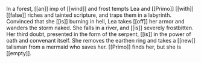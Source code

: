 In a forest, [[an]] imp of [[wind]] and frost tempts Lea and [[Primo]] [[with]] [[false]] riches and tainted scripture, and traps them in a labyrinth. Convinced that she [[is]] burning in hell, Lea takes [[off]] her armor and wanders the storm naked. She falls in a river, and [[is]] severely frostbitten. Her third doubt, presented in the form of the serpent, [[is]] in the power of oath and convenant itself. She removes the earthen ring and takes a [[new]] talisman from a mermaid who saves her. [[Primo]] finds her, but she is [[empty]]. 
